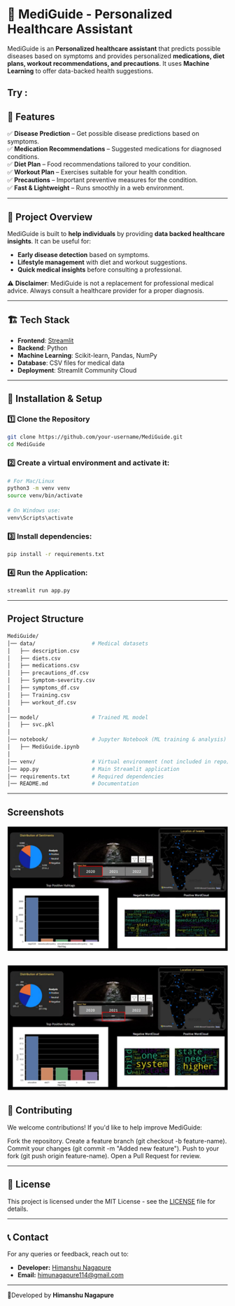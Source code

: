# 🏥 MediGuide - Personalized Healthcare Assistant

MediGuide is an **Personalized healthcare assistant** that predicts possible diseases based on symptoms and provides personalized **medications, diet plans, workout recommendations, and precautions**. It uses **Machine Learning** to offer data-backed health suggestions.

Try :
---

## 🚀 Features

✅ **Disease Prediction** – Get possible disease predictions based on symptoms.  
✅ **Medication Recommendations** – Suggested medications for diagnosed conditions.  
✅ **Diet Plan** – Food recommendations tailored to your condition.  
✅ **Workout Plan** – Exercises suitable for your health condition.  
✅ **Precautions** – Important preventive measures for the condition.  
✅ **Fast & Lightweight** – Runs smoothly in a web environment.  

---

## 🎯 Project Overview

MediGuide is built to **help individuals** by providing **data backed healthcare insights**. It can be useful for:  
- **Early disease detection** based on symptoms.  
- **Lifestyle management** with diet and workout suggestions.  
- **Quick medical insights** before consulting a professional.  

⚠️ **Disclaimer**: MediGuide is not a replacement for professional medical advice. Always consult a healthcare provider for a proper diagnosis.

---

## 🏗️ Tech Stack

- **Frontend**: [Streamlit](https://streamlit.io/)  
- **Backend**: Python  
- **Machine Learning**: Scikit-learn, Pandas, NumPy  
- **Database**: CSV files for medical data  
- **Deployment**: Streamlit Community Cloud  

---

## 🔧 Installation & Setup

### 1️⃣ Clone the Repository
```bash
git clone https://github.com/your-username/MediGuide.git
cd MediGuide
```

### 2️⃣ Create a virtual environment and activate it:
```bash
# For Mac/Linux
python3 -m venv venv
source venv/bin/activate  
   
# On Windows use: 
venv\Scripts\activate
```
### 3️⃣ Install dependencies:
```bash
pip install -r requirements.txt
```

### 4️⃣ Run the Application:
```bash
streamlit run app.py
```

---

## Project Structure
```bash
MediGuide/
│── data/                  # Medical datasets
│   ├── description.csv
│   ├── diets.csv
│   ├── medications.csv
│   ├── precautions_df.csv
│   ├── Symptom-severity.csv
│   ├── symptoms_df.csv
│   ├── Training.csv
│   ├── workout_df.csv
│
│── model/                 # Trained ML model
│   ├── svc.pkl
│
│── notebook/              # Jupyter Notebook (ML training & analysis)
│   ├── MediGuide.ipynb
│
│── venv/                  # Virtual environment (not included in repo)
│── app.py                 # Main Streamlit application
│── requirements.txt       # Required dependencies
│── README.md              # Documentation
```
---

## Screenshots

![Dashboard Image 1](https://github.com/himanshunagapure/Sentiment-Connect/blob/main/img/dashboard%202020.png)

![Dashboard Image 2](https://github.com/himanshunagapure/Sentiment-Connect/blob/main/img/dashboard%202021.png)
---

## 🤝 Contributing
We welcome contributions! If you'd like to help improve MediGuide:

Fork the repository.
Create a feature branch (git checkout -b feature-name).
Commit your changes (git commit -m "Added new feature").
Push to your fork (git push origin feature-name).
Open a Pull Request for review.

---

## 📝 License

This project is licensed under the MIT License - see the [LICENSE](LICENSE) file for details.

---

## 📞 Contact

For any queries or feedback, reach out to:
- **Developer:** [Himanshu Nagapure](https://www.linkedin.com/in/himanshunagapure)
- **Email:** himunagapure114@gmail.com

---
🚀Developed by **Himanshu Nagapure**
